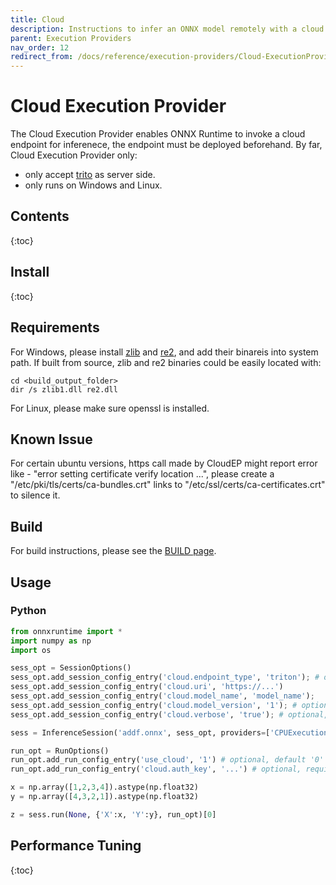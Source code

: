 ```yaml
---
title: Cloud
description: Instructions to infer an ONNX model remotely with a cloud endpoint
parent: Execution Providers
nav_order: 12
redirect_from: /docs/reference/execution-providers/Cloud-ExecutionProvider
---
```


# Cloud Execution Provider

The Cloud Execution Provider enables ONNX Runtime to invoke a cloud endpoint for inferenece, the endpoint must be deployed beforehand.
By far, Cloud Execution Provider only:
* only accept [trito](https://github.com/triton-inference-server) as server side.
* only runs on Windows and Linux.

## Contents
{:toc}

## Install
{:toc}

## Requirements
For Windows, please install [zlib](https://zlib.net/) and [re2](https://github.com/google/re2), and add their binareis into system path.
If built from source, zlib and re2 binaries could be easily located with:

```dos
cd <build_output_folder>
dir /s zlib1.dll re2.dll
```

For Linux, please make sure openssl is installed.

## Known Issue
For certain ubuntu versions, https call made by CloudEP might report error like - "error setting certificate verify location ...",
please create a "/etc/pki/tls/certs/ca-bundles.crt" links to "/etc/ssl/certs/ca-certificates.crt" to silence it.

## Build
For build instructions, please see the [BUILD page](../build/eps.md#Cloud).

## Usage

### Python
```python
from onnxruntime import *
import numpy as np
import os

sess_opt = SessionOptions()
sess_opt.add_session_config_entry('cloud.endpoint_type', 'triton'); # only support triton server for now
sess_opt.add_session_config_entry('cloud.uri', 'https://...')
sess_opt.add_session_config_entry('cloud.model_name', 'model_name');
sess_opt.add_session_config_entry('cloud.model_version', '1'); # optional, default 1
sess_opt.add_session_config_entry('cloud.verbose', 'true'); # optional, default false

sess = InferenceSession('addf.onnx', sess_opt, providers=['CPUExecutionProvider','CloudExecutionProvider'])

run_opt = RunOptions()
run_opt.add_run_config_entry('use_cloud', '1') # optional, default '0' to run inference locally.
run_opt.add_run_config_entry('cloud.auth_key', '...') # optional, required only when use_cloud set to 1

x = np.array([1,2,3,4]).astype(np.float32)
y = np.array([4,3,2,1]).astype(np.float32)

z = sess.run(None, {'X':x, 'Y':y}, run_opt)[0]
```

## Performance Tuning
{:toc}

##